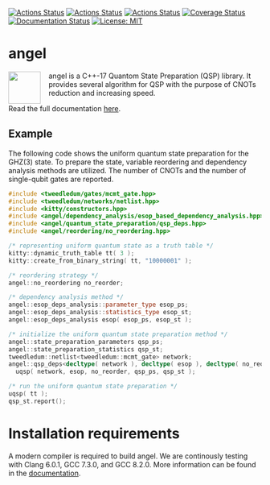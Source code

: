 [![Actions Status](https://github.com/fmozafari/angel/workflows/Linux%20CI/badge.svg)](https://github.com/fmozafari/angel/actions)
[![Actions Status](https://github.com/fmozafari/angel/workflows/MacOS%20CI/badge.svg)](https://github.com/fmozafari/angel/actions)
[![Actions Status](https://github.com/fmozafari/angel/workflows/Windows%20CI/badge.svg)](https://github.com/fmozafari/angel/actions)
[![Coverage Status](https://coveralls.io/repos/github/fmozafari/angel/badge.svg?branch=master)](https://coveralls.io/github/fmozafari/angel?branch=master)
[![Documentation Status](https://readthedocs.org/projects/libangel/badge/?version=latest)](https://libangel.readthedocs.io/en/latest)
[![License: MIT](https://img.shields.io/badge/License-MIT-yellow.svg)](https://opensource.org/licenses/MIT)

# angel
<img src="https://github.com/fmozafari/angel/blob/master/angel.svg" width="64" height="64" align="left" style="margin-right: 12pt" />
angel is a C++-17 Quantom State Preparation (QSP) library. It provides several algorithm for QSP with the purpose of CNOTs reduction and increasing speed.

Read the full documentation [here](https://libangel.readthedocs.io/en/latest/index.html).

## Example

The following code shows the uniform quantum state preparation for the GHZ(3) state. To prepare the state, variable reordering and dependency analysis methods are utilized. The number of CNOTs and the number of single-qubit gates are reported. 

```c++
#include <tweedledum/gates/mcmt_gate.hpp>
#include <tweedledum/networks/netlist.hpp>
#include <kitty/constructors.hpp>
#include <angel/dependency_analysis/esop_based_dependency_analysis.hpp>
#include <angel/quantum_state_preparation/qsp_deps.hpp>
#include <angel/reordering/no_reordering.hpp>

/* representing uniform quantum state as a truth table */
kitty::dynamic_truth_table tt( 3 );
kitty::create_from_binary_string( tt, "10000001" );

/* reordering strategy */
angel::no_reordering no_reorder;

/* dependency analysis method */
angel::esop_deps_analysis::parameter_type esop_ps;
angel::esop_deps_analysis::statistics_type esop_st;
angel::esop_deps_analysis esop( esop_ps, esop_st );

/* initialize the uniform quantum state preparation method */
angel::state_preparation_parameters qsp_ps;
angel::state_preparation_statistics qsp_st;
tweedledum::netlist<tweedledum::mcmt_gate> network;
angel::qsp_deps<decltype( network ), decltype( esop ), decltype( no_reorder )> 
  uqsp( network, esop, no_reorder, qsp_ps, qsp_st );

/* run the uniform quantum state preparation */
uqsp( tt );
qsp_st.report();
```

# Installation requirements
A modern compiler is required to build angel. We are continously testing with Clang 6.0.1, GCC 7.3.0, and GCC 8.2.0. More information can be found in the [documentation](https://libangel.readthedocs.io/en/latest/installation.html).
